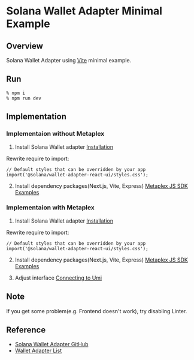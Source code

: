 # Solana Wallet Adapter Minimal Example
## Overview
Solana Wallet Adapter using [Vite](https://vitejs.dev/) minimal example.  

## Run
```
% npm i
% npm run dev
```

## Implementation
### Implementaion without Metaplex
1. Install Solana Wallet adapter [Installation](https://github.com/anza-xyz/wallet-adapter/blob/master/APP.md)

Rewrite require to import:
```
// Default styles that can be overridden by your app
import('@solana/wallet-adapter-react-ui/styles.css');
```

2. Install dependency packages(Next.js, Vite, Express) [Metaplex JS SDK Examples](https://github.com/metaplex-foundation/js-examples)


### Implementaion with Metaplex
1. Install Solana Wallet adapter [Installation](https://github.com/anza-xyz/wallet-adapter/blob/master/APP.md)

Rewrite require to import:
```
// Default styles that can be overridden by your app
import('@solana/wallet-adapter-react-ui/styles.css');
```

2. Install dependency packages(Next.js, Vite, Express) [Metaplex JS SDK Examples](https://github.com/metaplex-foundation/js-examples)

3. Adjust interface [Connecting to Umi](https://developers.metaplex.com/umi/connecting-to-umi#connecting-w-wallet-adapter)

## Note
If you get some problem(e.g. Frontend doesn't work), try disabling Linter.  

## Reference
- [Solana Wallet Adapter GitHub](https://github.com/anza-xyz/wallet-adapter)
- [Wallet Adapter List](https://github.com/anza-xyz/wallet-adapter/blob/master/PACKAGES.md)